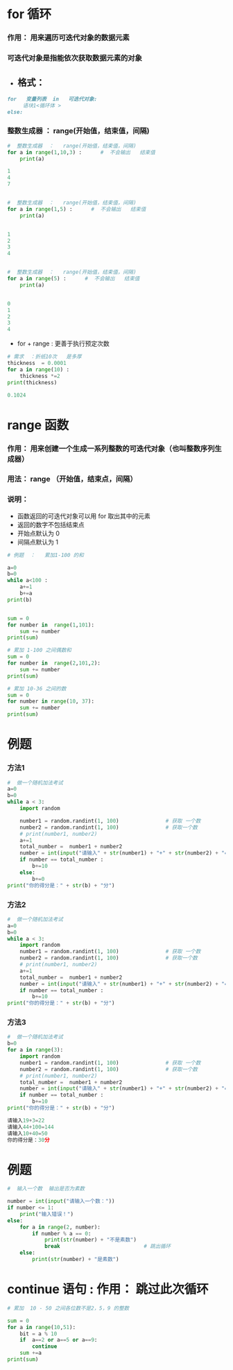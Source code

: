 # **for 循环**
### 作用： 用来遍历可迭代对象的数据元素
###  可迭代对象是指能依次获取数据元素的对象

+ ## 格式：

```markdown
for   变量列表  in   可迭代对象:
     语块1<循环体 >
else:
```
### 整数生成器  ：   range(开始值，结束值，间隔)  
```python
#  整数生成器  ：   range(开始值，结束值，间隔)
for a in range(1,10,3) :      #  不会输出   结束值
    print(a)

1
4
7


#  整数生成器  ：   range(开始值，结束值，间隔)
for a in range(1,5) :      #  不会输出   结束值
    print(a)


1
2
3
4


#  整数生成器  ：   range(开始值，结束值，间隔)
for a in range(5) :      #  不会输出   结束值
    print(a)


0
1
2
3
4
```
+  for +  range   : 更善于执行预定次数
```python
# 需求  ：折纸10次   是多厚
thickness  = 0.0001
for a in range(10) :
    thickness *=2
print(thickness)

0.1024
```


# **range 函数**
### 作用： 用来创建一个生成一系列整数的可迭代对象（也叫整数序列生成器）
###  用法： range （开始值，结束点，间隔）
###  说明：
+ 函数返回的可迭代对象可以用 for 取出其中的元素
+ 返回的数字不包括结束点
+ 开始点默认为  0 
+ 间隔点默认为  1

```python
# 例题  ：   累加1-100 的和

a=0
b=0
while a<100 :
    a+=1
    b+=a
print(b)


sum = 0
for number in  range(1,101):
    sum += number
print(sum)

# 累加 1-100 之间偶数和
sum = 0
for number in  range(2,101,2):
    sum += number
print(sum)

# 累加 10-36 之间的数
sum = 0
for number in range(10, 37):
    sum += number
print(sum)

```



# 例题
### 方法1
```python
#  做一个随机加法考试
a=0
b=0
while a < 3:
    import random

    number1 = random.randint(1, 100)               # 获取 一个数
    number2 = random.randint(1, 100)               # 获取一个数
    # print(number1, number2)
    a+=1
    total_number =  number1 + number2
    number = int(input("请输入" + str(number1) + "+" + str(number2) + "=" ))
    if number == total_number :
        b+=10
    else:
        b+=0
print("你的得分是：" + str(b) + "分")
```
### 方法2
```python
#  做一个随机加法考试
a=0
b=0
while a < 3:
    import random
    number1 = random.randint(1, 100)               # 获取 一个数
    number2 = random.randint(1, 100)               # 获取一个数
    # print(number1, number2)
    a+=1
    total_number =  number1 + number2
    number = int(input("请输入" + str(number1) + "+" + str(number2) + "=" ))
    if number == total_number :
        b+=10
print("你的得分是：" + str(b) + "分")
```
### 方法3
```python
#  做一个随机加法考试
b=0
for a in range(3):
    import random
    number1 = random.randint(1, 100)               # 获取 一个数
    number2 = random.randint(1, 100)               # 获取一个数
    # print(number1, number2)
    total_number =  number1 + number2
    number = int(input("请输入" + str(number1) + "+" + str(number2) + "=" ))
    if number == total_number :
        b+=10
print("你的得分是：" + str(b) + "分")

请输入19+3=22
请输入44+100=144
请输入10+40=50
你的得分是：30分
```
# 例题
```python
#  输入一个数  输出是否为素数

number = int(input("请输入一个数："))
if number <= 1:
    print("输入错误！")
else:
    for a in range(2, number):
        if number % a == 0:
            print(str(number) + "不是素数")
            break                           # 跳出循环
    else:
        print(str(number) + "是素数")
```

#  continue  语句   : 作用： 跳过此次循环
```python
# 累加  10 - 50 之间各位数不是2，5，9 的整数

sum = 0
for a in range(10,51):
    bit = a % 10
    if  a==2 or a==5 or a==9:
        continue
    sum +=a
print(sum)
```



